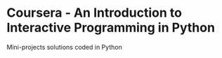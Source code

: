 Coursera - An Introduction to Interactive Programming in Python
=======
Mini-projects solutions coded in Python
